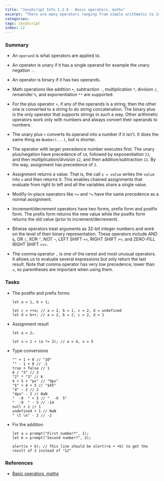 ```yaml
---
title: "JavaScript Info 1.2.8 - Basic operators, maths"
excerpt: "There are many operators ranging from simple arithmetic to JavaScript-specifics."
categories:
tags: JavaScript
index: 12
---
```


### Summary

- An `operand` is what operators are applied to.

- An operator is unary if it has a single operand for example the unary negation `-`.

- An operator is binary if it has two operands.

- Math operations like addition `+`, subtraction `-`, multiplication `*`, division `/`, remainder `%`, and exponentiation `**` are supported.

- For the plus operator `+`, if any of the operands is a string, then the other one is converted to a string to do string concatenation. The binary plus is the only operator that supports strings in such a way. Other arithmetic operators work only with numbers and always convert their operands to numbers.

- The unary plus `+` converts its operand into a number if it isn't. It does the same thing as `Number(...)`, but is shorter.

- The operator with larger precedence number executes first. The unary plus/negation have precedence of `14`, followed by exponentiation `13`, and then multiplication/division `12`, and then addition/subtraction `11`. By the way, assignment has precedence of `2`.

- Assignment returns a value. That is, the call `x = value` writes the `value` into `x` and then returns it. This enables chained assignments that evaluate from right to left and all the variables share a single value.

- Modify-in-place operators like `+=` and `*=` have the same precedence as a normal assignment.

- Increment/decrement operators have two forms, prefix form and postfix form. The prefix form returns the new value while the postfix form returns the old value (prior to increment/decrement).

- Bitwise operators treat arguments as 32-bit integer numbers and work on the level of their binary representation. These operators include AND `&`, OR `|`, XOR `^`, NOT `~`, LEFT SHIFT `<<`, RIGHT SHIFT `>>`, and ZERO-FILL RIGHT SHIFT `>>>`.

- The comma operator `,` is one of the rarest and most unusual operators. It allows us to evaluate several expressions but only return the last result. Note that comma operator has very low precedence, lower than `=`, so parentheses are important when using them.

### Tasks

- The postfix and prefix forms

  ```
  let a = 1, b = 1;

  let c = ++a; // a = 2, b = 1, c = 2, d = undefined
  let d = b++; // a = 2, b = 2, c = 2, d = 1
  ```

- Assignment result

  ```
  let a = 2;

  let x = 1 + (a *= 2); // a = 4, x = 5
  ```

- Type conversions

  ```
  "" + 1 + 0 // "10"
  "" - 1 + 0 // -1
  true + false // 1
  6 / "3" // 2
  "2" * "3" // 6
  4 + 5 + "px" // "9px"
  "$" + 4 + 5 // "$45"
  "4" - 2 // 2
  "4px" - 2 // NaN
  "  -9  " + 5 // "  -9  5"
  "  -9  " - 5 // -14
  null + 1 // 1
  undefined + 1 // NaN
  " \t \n" - 2 // -2
  ```

- Fix the addition

  ```
  let a = prompt("First number?", 1);
  let b = prompt("Second number?", 2);

  alert(a + b); // This line should be alert(+a + +b) to get the result of 3 instead of "12"
  ```

### References

- [Basic operators, maths](https://javascript.info/operators)
